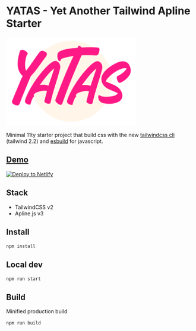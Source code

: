 # YATAS - Yet Another Tailwind Apline Starter

<a href="https://yatas.netlify.app/" target="_blank">
  <img alt="YATAS Logo" width="350" src="./src/img/logo.svg">
</a>

Minimal 11ty starter project that build css with the new [tailwindcss cli](https://github.com/tailwindlabs/tailwindcss/releases#all-new-improved-tailwind-cli) (tailwind 2.2) and [esbuild](https://esbuild.github.io/) for javascript.

## [Demo](https://yatas.netlify.app/)

[![Deploy to Netlify](https://www.netlify.com/img/deploy/button.svg)](https://app.netlify.com/start/deploy?repository=https://github.com/needbrainz/yatas)

## Stack

* TailwindCSS v2
* Apline.js v3

## Install

```
npm install
```

## Local dev

```
npm run start
```

## Build

Minified production build

```
npm run build 
```